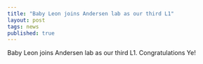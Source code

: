 ```yaml
---
title: "Baby Leon joins Andersen lab as our third L1"
layout: post
tags: news
published: true
---
```


Baby Leon joins Andersen lab as our third L1. Congratulations Ye!